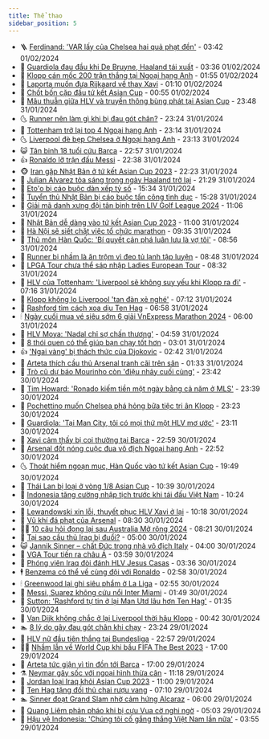 ```yaml
---
title: Thể thao
sidebar_position: 5
---
```


<!-- vnexpress-the-thao:START -->
- 🪜 [Ferdinand: &#39;VAR lấy của Chelsea hai quả phạt đền&#39;](https://vnexpress.net/ferdinand-var-lay-cua-chelsea-hai-qua-phat-den-4707504.html) - 03:42 01/02/2024
- 🦩 [Guardiola đau đầu khi De Bruyne, Haaland tái xuất](https://vnexpress.net/guardiola-dau-dau-khi-de-bruyne-haaland-tai-xuat-4707536.html) - 03:36 01/02/2024
- 🧰 [Klopp cán mốc 200 trận thắng tại Ngoại hạng Anh](https://vnexpress.net/klopp-can-moc-200-tran-thang-tai-ngoai-hang-anh-4707492.html) - 01:55 01/02/2024
- 🤗 [Laporta muốn đưa Rijkaard về thay Xavi](https://vnexpress.net/laporta-muon-dua-rijkaard-ve-thay-xavi-4707410.html) - 01:10 01/02/2024
- 🥳 [Chốt bốn cặp đấu tứ kết Asian Cup](https://vnexpress.net/chot-bon-cap-dau-tu-ket-asian-cup-4707440.html) - 00:55 01/02/2024
- 🦣 [Mâu thuẫn giữa HLV và truyền thông bùng phát tại Asian Cup](https://vnexpress.net/mau-thuan-giua-hlv-va-truyen-thong-bung-phat-tai-asian-cup-4707347.html) - 23:48 31/01/2024
- 🌜 [Runner nên làm gì khi bị đau gót chân?](https://vnexpress.net/runner-nen-lam-gi-khi-bi-dau-got-chan-4706988.html) - 23:24 31/01/2024
- 🫶 [Tottenham trở lại top 4 Ngoại hạng Anh](https://vnexpress.net/tottenham-tro-lai-top-4-ngoai-hang-anh-4707431.html) - 23:14 31/01/2024
- 🌜 [Liverpool đè bẹp Chelsea ở Ngoại hạng Anh](https://vnexpress.net/liverpool-de-bep-chelsea-o-ngoai-hang-anh-4707434.html) - 23:13 31/01/2024
- 😺 [Tân binh 18 tuổi cứu Barca](https://vnexpress.net/tan-binh-18-tuoi-cuu-barca-4707429.html) - 22:57 31/01/2024
- 👍 [Ronaldo lỡ trận đấu Messi](https://vnexpress.net/ronaldo-lo-tran-dau-messi-4707428.html) - 22:38 31/01/2024
- 🐵 [Iran gặp Nhật Bản ở tứ kết Asian Cup 2023](https://vnexpress.net/iran-gap-nhat-ban-o-tu-ket-asian-cup-2023-4707411.html) - 22:23 31/01/2024
- 💫 [Julian Alvarez tỏa sáng trong ngày Haaland trở lại](https://vnexpress.net/julian-alvarez-toa-sang-trong-ngay-haaland-tro-lai-4707427.html) - 21:29 31/01/2024
- 🦆 [Eto&#39;o bị cáo buộc dàn xếp tỷ số](https://vnexpress.net/eto-o-bi-cao-buoc-dan-xep-ty-so-4707383.html) - 15:34 31/01/2024
- 🙉 [Tuyển thủ Nhật Bản bị cáo buộc tấn công tình dục](https://vnexpress.net/tuyen-thu-nhat-ban-bi-cao-buoc-tan-cong-tinh-duc-4707366.html) - 15:28 31/01/2024
- 📝 [Giải mã danh xưng đội tân binh trên LIV Golf League 2024](https://vnexpress.net/giai-ma-danh-xung-doi-tan-binh-tren-liv-golf-league-2024-4707365.html) - 11:06 31/01/2024
- 💯 [Nhật Bản dễ dàng vào tứ kết Asian Cup 2023](https://vnexpress.net/nhat-ban-vs-bahrain-4707296-tong-thuat.html) - 11:00 31/01/2024
- 🌈 [Hà Nội sẽ siết chặt việc tổ chức marathon](https://vnexpress.net/ha-noi-se-siet-chat-viec-to-chuc-marathon-4707297.html) - 09:35 31/01/2024
- 🦩 [Thủ môn Hàn Quốc: &#39;Bí quyết cản phá luân lưu là vợ tôi&#39;](https://vnexpress.net/thu-mon-han-quoc-bi-quyet-can-pha-luan-luu-la-vo-toi-4707306.html) - 08:56 31/01/2024
- 🐲 [Runner bị nhầm là ăn trộm vì đeo tủ lạnh tập luyện](https://vnexpress.net/runner-bi-nham-la-an-trom-vi-deo-tu-lanh-tap-luyen-4707298.html) - 08:48 31/01/2024
- 🌁 [LPGA Tour chưa thể sáp nhập Ladies European Tour](https://vnexpress.net/lpga-tour-chua-the-sap-nhap-ladies-european-tour-4707288.html) - 08:32 31/01/2024
- 💯 [HLV của Tottenham: &#39;Liverpool sẽ không suy yếu khi Klopp ra đi&#39;](https://vnexpress.net/hlv-cua-tottenham-liverpool-se-khong-suy-yeu-khi-klopp-ra-di-4707236.html) - 07:16 31/01/2024
- 🌝 [Klopp không lo Liverpool &#39;tan đàn xẻ nghé&#39;](https://vnexpress.net/klopp-khong-lo-liverpool-tan-dan-xe-nghe-4706005.html) - 07:12 31/01/2024
- 🤖 [Rashford tìm cách xoa dịu Ten Hag](https://vnexpress.net/rashford-tim-cach-xoa-diu-ten-hag-4707227.html) - 06:58 31/01/2024
- 🕯 [Ngày cuối mua vé siêu sớm 6 giải VnExpress Marathon 2024](https://vnexpress.net/ngay-cuoi-mua-ve-sieu-som-6-giai-vnexpress-marathon-2024-4706642.html) - 06:00 31/01/2024
- 🧰 [HLV Moya: &#39;Nadal chỉ sợ chấn thương&#39;](https://vnexpress.net/hlv-moya-nadal-chi-so-chan-thuong-4707148.html) - 04:59 31/01/2024
- 🥳 [8 thói quen có thể giúp bạn chạy tốt hơn](https://vnexpress.net/8-thoi-quen-co-the-giup-ban-chay-tot-hon-4706923.html) - 03:01 31/01/2024
- 👍 [&#39;Ngai vàng&#39; bị thách thức của Djokovic](https://vnexpress.net/ngai-vang-bi-thach-thuc-cua-djokovic-4706890.html) - 02:42 31/01/2024
- 💪 [Arteta thích cầu thủ Arsenal tranh cãi trên sân](https://vnexpress.net/arteta-thich-cau-thu-arsenal-tranh-cai-tren-san-4707047.html) - 01:33 31/01/2024
- 👹 [Trò cũ dự báo Mourinho còn &#39;điệu nhảy cuối cùng&#39;](https://vnexpress.net/tro-cu-du-bao-mourinho-con-dieu-nhay-cuoi-cung-4707002.html) - 23:42 30/01/2024
- 🧰 [Tim Howard: &#39;Ronado kiếm tiền một ngày bằng cả năm ở MLS&#39;](https://vnexpress.net/tim-howard-ronado-kiem-tien-mot-ngay-bang-ca-nam-o-mls-4706999.html) - 23:39 30/01/2024
- 🚀 [Pochettino muốn Chelsea phá hỏng bữa tiệc tri ân Klopp](https://vnexpress.net/pochettino-muon-chelsea-pha-hong-bua-tiec-tri-an-klopp-4707007.html) - 23:23 30/01/2024
- 🎃 [Guardiola: &#39;Tại Man City, tôi có mọi thứ một HLV mơ ước&#39;](https://vnexpress.net/guardiola-tai-man-city-toi-co-moi-thu-mot-hlv-mo-uoc-4707006.html) - 23:11 30/01/2024
- 🧰 [Xavi cảm thấy bị coi thường tại Barca](https://vnexpress.net/xavi-cam-thay-bi-coi-thuong-tai-barca-4707004.html) - 22:59 30/01/2024
- 👀 [Arsenal đốt nóng cuộc đua vô địch Ngoại hạng Anh](https://vnexpress.net/arsenal-dot-nong-cuoc-dua-vo-dich-ngoai-hang-anh-4706991.html) - 22:52 30/01/2024
- 🌜 [Thoát hiểm ngoạn mục, Hàn Quốc vào tứ kết Asian Cup](https://vnexpress.net/thoat-hiem-ngoan-muc-han-quoc-vao-tu-ket-asian-cup-4706995.html) - 19:49 30/01/2024
- 🫶 [Thái Lan bị loại ở vòng 1/8 Asian Cup](https://vnexpress.net/ket-qua-thai-lan-vs-uzbekistan-4706884-tong-thuat.html) - 10:39 30/01/2024
- 🦄 [Indonesia tăng cường nhập tịch trước khi tái đấu Việt Nam](https://vnexpress.net/indonesia-tang-cuong-nhap-tich-truoc-khi-tai-dau-viet-nam-4706935.html) - 10:24 30/01/2024
- 🥳 [Lewandowski xin lỗi, thuyết phục HLV Xavi ở lại](https://vnexpress.net/lewandowski-xin-loi-thuyet-phuc-hlv-xavi-o-lai-4706889.html) - 10:18 30/01/2024
- 🐲 [Vũ khí đá phạt của Arsenal](https://vnexpress.net/vu-khi-da-phat-cua-arsenal-4704328.html) - 08:30 30/01/2024
- 🧑‍🏫 [10 câu hỏi đọng lại sau Australia Mở rộng 2024](https://vnexpress.net/10-cau-hoi-dong-lai-sau-australia-mo-rong-2024-4706855.html) - 08:21 30/01/2024
- 🤔 [Tại sao cầu thủ Iraq bị đuổi?](https://vnexpress.net/tai-sao-cau-thu-iraq-bi-duoi-4706693.html) - 05:00 30/01/2024
- 😺 [Jannik Sinner – chất Đức trong nhà vô địch Italy](https://vnexpress.net/jannik-sinner-chat-duc-trong-nha-vo-dich-italy-4706721.html) - 04:00 30/01/2024
- 💪 [VGA Tour tiến ra châu Á](https://vnexpress.net/vga-tour-tien-ra-chau-a-4706724.html) - 03:59 30/01/2024
- 💼 [Phóng viên Iraq đòi đánh HLV Jesus Casas](https://vnexpress.net/phong-vien-iraq-doi-danh-hlv-jesus-casas-4701656.html) - 03:36 30/01/2024
- 🕴 [Benzema có thể về cùng đội với Ronaldo](https://vnexpress.net/benzema-co-the-ve-cung-doi-voi-ronaldo-4706636.html) - 02:58 30/01/2024
- 🕯 [Greenwood lại ghi siêu phẩm ở La Liga](https://vnexpress.net/greenwood-lai-ghi-sieu-pham-o-la-liga-4706623.html) - 02:55 30/01/2024
- 📝 [Messi, Suarez không cứu nổi Inter Miami](https://vnexpress.net/messi-suarez-khong-cuu-noi-inter-miami-4706617.html) - 01:49 30/01/2024
- 🧐 [Sutton: &#39;Rashford tự tin ở lại Man Utd lâu hơn Ten Hag&#39;](https://vnexpress.net/sutton-rashford-tu-tin-o-lai-man-utd-lau-hon-ten-hag-4706618.html) - 01:35 30/01/2024
- 🙉 [Van Dijk không chắc ở lại Liverpool thời hậu Klopp](https://vnexpress.net/van-dijk-khong-chac-o-lai-liverpool-thoi-hau-klopp-4706566.html) - 00:42 30/01/2024
- 🏊 [8 lý do gây đau gót chân khi chạy](https://vnexpress.net/8-ly-do-gay-dau-got-chan-khi-chay-4706575.html) - 23:24 29/01/2024
- 🌊 [HLV nữ đầu tiên thắng tại Bundesliga](https://vnexpress.net/hlv-nu-dau-tien-thang-tai-bundesliga-4706573.html) - 22:57 29/01/2024
- 👨‍🏫 [Nhầm lẫn về World Cup khi bầu FIFA The Best 2023](https://vnexpress.net/nham-lan-ve-world-cup-khi-bau-fifa-the-best-2023-4706561.html) - 17:00 29/01/2024
- 🥷 [Arteta tức giận vì tin đồn tới Barca](https://vnexpress.net/arteta-tuc-gian-vi-tin-don-toi-barca-4706560.html) - 17:00 29/01/2024
- ⚗️ [Neymar gây sốc với ngoại hình thừa cân](https://vnexpress.net/neymar-gay-soc-voi-ngoai-hinh-thua-can-4706487.html) - 11:18 29/01/2024
- 🌮 [Jordan loại Iraq khỏi Asian Cup 2023](https://vnexpress.net/iraq-vs-jordan-4706499-tong-thuat.html) - 11:00 29/01/2024
- 🤩 [Ten Hag tặng đối thủ chai rượu vang](https://vnexpress.net/ten-hag-tang-doi-thu-chai-ruou-vang-4706240.html) - 07:10 29/01/2024
- 🏊 [Sinner đoạt Grand Slam nhờ cảm hứng Alcaraz](https://vnexpress.net/sinner-doat-grand-slam-nho-cam-hung-alcaraz-4706295.html) - 06:00 29/01/2024
- 🐎 [Quang Liêm phản pháo khi bị cựu Vua cờ nghi ngờ](https://vnexpress.net/quang-liem-phan-phao-khi-bi-cuu-vua-co-nghi-ngo-4706277.html) - 05:03 29/01/2024
- 💫 [Hậu vệ Indonesia: &#39;Chúng tôi cố gắng thắng Việt Nam lần nữa&#39;](https://vnexpress.net/hau-ve-indonesia-chung-toi-co-gang-thang-viet-nam-lan-nua-4706258.html) - 03:55 29/01/2024<!-- vnexpress-the-thao:END -->

